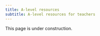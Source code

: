 ```yaml
---
title: A-level resources
subtitle: A-level resources for teachers
---
```


This page is under construction.